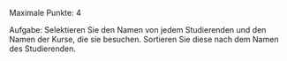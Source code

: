Maximale Punkte: 4

Aufgabe:
Selektieren Sie den Namen von jedem Studierenden und den Namen der Kurse, die sie besuchen. Sortieren Sie diese nach dem Namen des Studierenden.